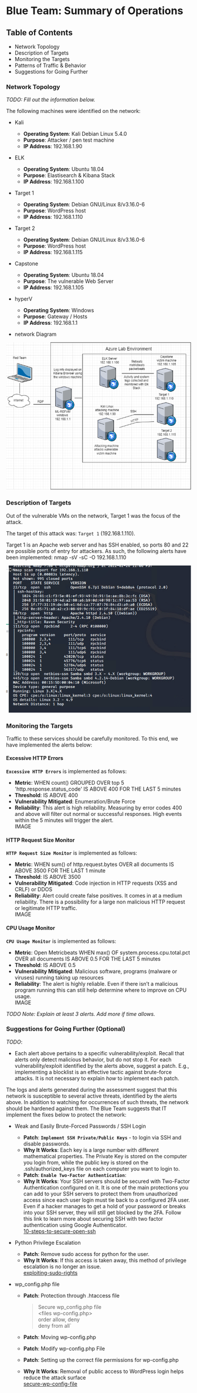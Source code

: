 # Blue Team: Summary of Operations

## Table of Contents
- Network Topology
- Description of Targets
- Monitoring the Targets
- Patterns of Traffic & Behavior
- Suggestions for Going Further

### Network Topology
_TODO: Fill out the information below._

The following machines were identified on the network:
- Kali
  - **Operating System**: Kali Debian Linux 5.4.0
  - **Purpose**: Attacker / pen test machine
  - **IP Address**: 192.168.1.90
- ELK
  - **Operating System**: Ubuntu 18.04
  - **Purpose**: Elastisearch & Kibana Stack
  - **IP Address**: 192.168.1.100
- Target 1
  - **Operating System**: Debian GNU/Linux 8/v3.16.0-6
  - **Purpose**: WordPress host
  - **IP Address**: 192.168.1.110
- Target 2
  - **Operating System**: Debian GNU/Linux 8/v3.16.0-6
  - **Purpose**: WordPress host
  - **IP Address**: 192.168.1.115
- Capstone
  - **Operating System**: Ubuntu 18.04
  - **Purpose**: The vulnerable Web Server
  - **IP Address**: 192.168.1.105
- hyperV
  - **Operating System**: Windows
  - **Purpose**: Gateway / Hosts
  - **IP Address**: 192.168.1.1

- network Diagram
<img src="https://github.com/mhighbe-20/Cybersecurity_Final_Project/blob/main/Images/Final%20RedvsBlue%20(1).drawio.png?raw=true" style="height: 400px; width:600px;"/>

### Description of Targets
Out of the vulnerable VMs on the network, Target 1 was the focus of the attack.

The target of this attack was: `Target 1` (192.168.1.110).

Target 1 is an Apache web server and has SSH enabled, so ports 80 and 22 are possible ports of entry for attackers. As such, the following alerts have been implemented:
nmap -sV -sC -O 192.168.1.110

<img src="https://github.com/mhighbe-20/Cybersecurity_Final_Project/blob/main/Images/RedTeam/Target-1_nmap.png?raw=true" style="height: 400px; width:600px;"/>

### Monitoring the Targets

Traffic to these services should be carefully monitored. To this end, we have implemented the alerts below:

#### Excessive HTTP Errors

**`Excessive HTTP Errors`**  is implemented as follows:
  - **Metric**: WHEN count() GROUPED OVER top 5 'http.response.status_code' IS ABOVE 400 FOR THE LAST 5 minutes
  - **Threshold**: IS ABOVE 400
  - **Vulnerability Mitigated**: Enumeration/Brute Force
  - **Reliability**: This alert is high reliability. Measuring by error codes 400 and above will filter out normal or successful responses. High events within the 5 minutes will trigger the alert.   
  IMAGE

#### HTTP Request Size Monitor
**`HTTP Request Size Monitor`** is implemented as follows:
  - **Metric**: WHEN sum() of http.request.bytes OVER all documents IS ABOVE 3500 FOR THE LAST 1 minute
  - **Threshold**: IS ABOVE 3500
  - **Vulnerability Mitigated**: Code injection in HTTP requests (XSS and CRLF) or DDOS
  - **Reliability**: Alert could create false positives. It comes in at a medium reliability. There is a possibility for a large non malicious HTTP request or legitimate HTTP traffic.   
IMAGE

#### CPU Usage Monitor
**`CPU Usage Monitor`** is implemented as follows:
  - **Metric**: Open Metricbeats WHEN max() OF system.process.cpu.total.pct OVER all documents IS ABOVE 0.5 FOR THE LAST 5 minutes
  - **Threshold**: IS ABOVE 0.5
  - **Vulnerability Mitigated**: Malicious software, programs (malware or viruses) running taking up resources
  - **Reliability**: The alert is highly reliable. Even if there isn’t a malicious program running this can still help determine where to improve on CPU usage.   
  IMAGE

_TODO Note: Explain at least 3 alerts. Add more if time allows._

### Suggestions for Going Further (Optional)
_TODO_:
- Each alert above pertains to a specific vulnerability/exploit. Recall that alerts only detect malicious behavior, but do not stop it. For each vulnerability/exploit identified by the alerts above, suggest a patch. E.g., implementing a blocklist is an effective tactic against brute-force attacks. It is not necessary to explain _how_ to implement each patch.

The logs and alerts generated during the assessment suggest that this network is susceptible to several active threats, identified by the alerts above. In addition to watching for occurrences of such threats, the network should be hardened against them. The Blue Team suggests that IT implement the fixes below to protect the network:

- Weak and Easily Brute-Forced Passwords / SSH Login
  - **Patch**: **`Implement SSH Private/Public Keys`** - to login via SSH and disable passwords.
  - **Why It Works**: Each key is a large number with different mathematical properties. The Private Key is stored on the computer you login from, while the public key is stored on the .ssh/authorized_keys file on each computer you want to login to.
  - **Patch**:  **`Enable Two-Factor Authentication`**:
  - **Why It Works**: Your SSH servers should be secured with Two-Factor Authentication configured on it. It is one of the main protections you can add to your SSH servers to protect them from unauthorized access since each user login must tie back to a configured 2FA user. Even if a hacker manages to get a hold of your password or breaks into your SSH server, they will still get blocked by the 2FA. Follow this link to learn more about securing SSH with two factor authentication using Google Authenticator.   
  [10-steps-to-secure-open-ssh](https://blog.devolutions.net/2017/04/10-steps-to-secure-open-ssh/)


- Python Privilege Escalation
  - **Patch**: Remove sudo access for python for the user.
  - **Why It Works**: If this access is taken away, this method of privilege escalation is no longer an issue.   
 [exploiting-sudo-rights](https://www.hackingarticles.in/linux-privilege-escalation-using-exploiting-sudo-rights/)

- wp_config.php file
  - **Patch**: Protection through .htaccess file    
    >Secure wp_config.php file    
     \<files wp-config.php>    
     order allow, deny    
     deny from all`    

  - **Patch**: Moving wp-config.php
  - **Patch**: Modify wp-config.php File
  - **Patch**: Setting up the correct file permissions for wp-config.php
  - **Why It Works**: Removal of public access to WordPress login helps reduce the attack surface  
  [secure-wp-config-file](https://www.getastra.com/blog/911/secure-wp-config-file/)
